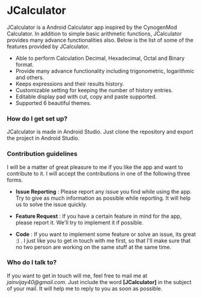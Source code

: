 # JCalculator #

JCalculator is a Android Calculator app inspired by the CynogenMod Calculator. In addition to simple basic arithmetic functions, JCalculator provides many advance functionalities also. Below is the list of some of the features provided by JCalculator.

* Able to perform Calculation Decimal, Hexadecimal, Octal and Binary format.
* Provide many advance functionality including trigonometric, logarithmic and others.
* Keeps expressions and their results history.
* Customizable setting for keeping the number of history entries. 
* Editable display pad with cut, copy and paste supported.
* Supported 6 beautiful themes.

### How do I get set up? ###

JCalculator is made in Android Studio. Just clone the repository and export the project in Android Studio. 

### Contribution guidelines ###

I will be a matter of great pleasure to me if you like the app and want to contribute to it. I will accept the contributions in one of the following three forms. 

* **Issue Reporting** : Please report any issue you find while using the app. Try to give as much information as possible while reporting. It will help us to solve the issue quickly. 

* **Feature Request** : If you have a certain feature in mind for the app, please report it. We'll try to implement it if possible.

* **Code** : If you want to implement some feature or solve an issue, its great :) . I just like you to get in touch with me first, so that I'll make sure that no two person are working on the same stuff at the same time.


### Who do I talk to? ###

If you want to get in touch will me, feel free to mail me at _jainvijay40@gmail.com_. Just include the word **[JCalculator]** in the subject of your mail. It will help me to reply to you as soon as possible.